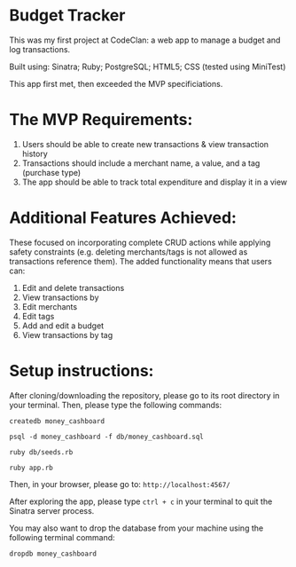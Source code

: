 # Budget Tracker
This was my first project at CodeClan: a web app to manage a budget and log transactions.

Built using: Sinatra; Ruby; PostgreSQL; HTML5; CSS (tested using MiniTest)

This app first met, then exceeded the MVP specificiations.

# The MVP Requirements: 

1.  Users should be able to create new transactions & view transaction history
2.  Transactions should include a merchant name, a value, and a tag (purchase type) 
3.  The app should be able to track total expenditure and display it in a view

# Additional Features Achieved:
These focused on incorporating complete CRUD actions while applying safety constraints (e.g. deleting merchants/tags is not allowed as transactions reference them). 
The added functionality means that users can:

1.  Edit and delete transactions
2.  View transactions by 
3.  Edit merchants
4.  Edit tags
5.  Add and edit a budget
6.  View transactions by tag

# Setup instructions:

After cloning/downloading the repository, please go to its root directory in your terminal. Then, please type the following commands:

```createdb money_cashboard```

```psql -d money_cashboard -f db/money_cashboard.sql```

```ruby db/seeds.rb```

```ruby app.rb```

Then, in your browser, please go to:
```http://localhost:4567/```

After exploring the app, please type ```ctrl + c``` in your terminal to quit the Sinatra server process.

You may also want to drop the database from your machine using the following terminal command:

```dropdb money_cashboard```
